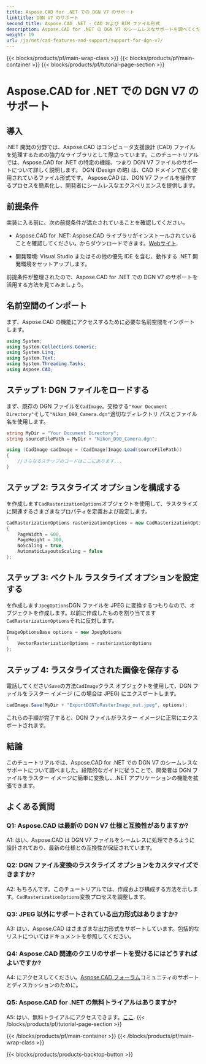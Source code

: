 ```yaml
---
title: Aspose.CAD for .NET での DGN V7 のサポート
linktitle: DGN V7 のサポート
second_title: Aspose.CAD .NET - CAD および BIM ファイル形式
description: Aspose.CAD for .NET の DGN V7 のシームレスなサポートを調べてください。ステップバイステップのガイダンスに従って、DGN ファイルをラスター イメージに簡単に変換できます。
weight: 19
url: /ja/net/cad-features-and-support/support-for-dgn-v7/
---
```


{{< blocks/products/pf/main-wrap-class >}}
{{< blocks/products/pf/main-container >}}
{{< blocks/products/pf/tutorial-page-section >}}

# Aspose.CAD for .NET での DGN V7 のサポート

## 導入

.NET 開発の分野では、Aspose.CAD はコンピュータ支援設計 (CAD) ファイルを処理するための強力なライブラリとして際立っています。このチュートリアルでは、Aspose.CAD for .NET の特定の機能、つまり DGN V7 ファイルのサポートについて詳しく説明します。 DGN (Design の略) は、CAD ドメインで広く使用されているファイル形式です。 Aspose.CAD は、DGN V7 ファイルを操作するプロセスを簡素化し、開発者にシームレスなエクスペリエンスを提供します。

## 前提条件

実装に入る前に、次の前提条件が満たされていることを確認してください。

-  Aspose.CAD for .NET: Aspose.CAD ライブラリがインストールされていることを確認してください。からダウンロードできます。[Webサイト](https://releases.aspose.com/cad/net/).

- 開発環境: Visual Studio またはその他の優先 IDE を含む、動作する .NET 開発環境をセットアップします。

前提条件が整理されたので、Aspose.CAD for .NET での DGN V7 のサポートを活用する方法を見てみましょう。

## 名前空間のインポート

まず、Aspose.CAD の機能にアクセスするために必要な名前空間をインポートします。

```csharp
using System;
using System.Collections.Generic;
using System.Linq;
using System.Text;
using System.Threading.Tasks;
using Aspose.CAD;
```

## ステップ 1: DGN ファイルをロードする

まず、既存の DGN ファイルを`CadImage`。交換する`"Your Document Directory"`そして`"Nikon_D90_Camera.dgn"`適切なディレクトリ パスとファイル名を使用します。

```csharp
string MyDir = "Your Document Directory";
string sourceFilePath = MyDir + "Nikon_D90_Camera.dgn";

using (CadImage cadImage = (CadImage)Image.Load(sourceFilePath))
{
    //さらなるステップのコードはここにあります...
}
```

## ステップ 2: ラスタライズ オプションを構成する

を作成します`CadRasterizationOptions`オブジェクトを使用して、ラスタライズに関連するさまざまなプロパティを定義および設定します。

```csharp
CadRasterizationOptions rasterizationOptions = new CadRasterizationOptions
{
    PageWidth = 600,
    PageHeight = 300,
    NoScaling = true,
    AutomaticLayoutsScaling = false
};
```

## ステップ 3: ベクトル ラスタライズ オプションを設定する

を作成します`JpegOptions`DGN ファイルを JPEG に変換するつもりなので、オブジェクトを作成します。以前に作成したものを割り当てます`CadRasterizationOptions`それに反対します。

```csharp
ImageOptionsBase options = new JpegOptions
{
    VectorRasterizationOptions = rasterizationOptions
};
```

## ステップ 4: ラスタライズされた画像を保存する

電話してください`Save`の方法`CadImage`クラス オブジェクトを使用して、DGN ファイルをラスター イメージ (この場合は JPEG) にエクスポートします。

```csharp
cadImage.Save(MyDir + "ExportDGNToRasterImage_out.jpeg", options);
```

これらの手順が完了すると、DGN ファイルがラスター イメージに正常にエクスポートされます。

## 結論

このチュートリアルでは、Aspose.CAD for .NET での DGN V7 のシームレスなサポートについて調べました。段階的なガイドに従うことで、開発者は DGN ファイルをラスター イメージに簡単に変換し、.NET アプリケーションの機能を拡張できます。

## よくある質問

### Q1: Aspose.CAD は最新の DGN V7 仕様と互換性がありますか?

A1: はい、Aspose.CAD は DGN V7 ファイルをシームレスに処理できるように設計されており、最新の仕様との互換性が保証されています。

### Q2: DGN ファイル変換のラスタライズ オプションをカスタマイズできますか?

 A2: もちろんです。このチュートリアルでは、作成および構成する方法を示します。`CadRasterizationOptions`変換プロセスを調整します。

### Q3: JPEG 以外にサポートされている出力形式はありますか?

A3: はい、Aspose.CAD はさまざまな出力形式をサポートしています。包括的なリストについてはドキュメントを参照してください。

### Q4: Aspose.CAD 関連のクエリのサポートを受けるにはどうすればよいですか?

 A4: にアクセスしてください。[Aspose.CAD フォーラム](https://forum.aspose.com/c/cad/19)コミュニティのサポートとディスカッションのために。

### Q5: Aspose.CAD for .NET の無料トライアルはありますか?

 A5: はい、無料トライアルにアクセスできます。[ここ](https://releases.aspose.com/).
{{< /blocks/products/pf/tutorial-page-section >}}

{{< /blocks/products/pf/main-container >}}
{{< /blocks/products/pf/main-wrap-class >}}

{{< blocks/products/products-backtop-button >}}
